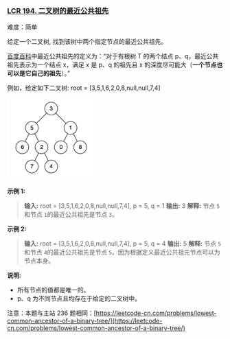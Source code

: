### [LCR 194. 二叉树的最近公共祖先](https://leetcode.cn/problems/er-cha-shu-de-zui-jin-gong-gong-zu-xian-lcof/)

难度：简单

给定一个二叉树, 找到该树中两个指定节点的最近公共祖先。

[百度百科](https://baike.baidu.com/item/%E6%9C%80%E8%BF%91%E5%85%AC%E5%85%B1%E7%A5%96%E5%85%88/8918834?fr=aladdin)中最近公共祖先的定义为：“对于有根树 T 的两个结点 p、q，最近公共祖先表示为一个结点 x，满足 x 是 p、q 的祖先且 x 的深度尽可能大（**一个节点也可以是它自己的祖先**）。”

例如，给定如下二叉树:  root = [3,5,1,6,2,0,8,null,null,7,4]

![](./assets/img/Question0194.png)

**示例 1:**

> **输入:** root = [3,5,1,6,2,0,8,null,null,7,4], p = 5, q = 1
> **输出:** 3
> **解释:** 节点 `5`和节点 `1`的最近公共祖先是节点 `3`。

**示例 2:**

> **输入:** root = [3,5,1,6,2,0,8,null,null,7,4], p = 5, q = 4
> **输出:** 5
> **解释:** 节点 `5`和节点 `4`的最近公共祖先是节点 `5`。因为根据定义最近公共祖先节点可以为节点本身。

**说明:**

- 所有节点的值都是唯一的。
- p、q 为不同节点且均存在于给定的二叉树中。

注意：本题与主站 236 题相同：[https://leetcode-cn.com/problems/lowest-common-ancestor-of-a-binary-tree/](https://leetcode-cn.com/problems/lowest-common-ancestor-of-a-binary-tree/)
